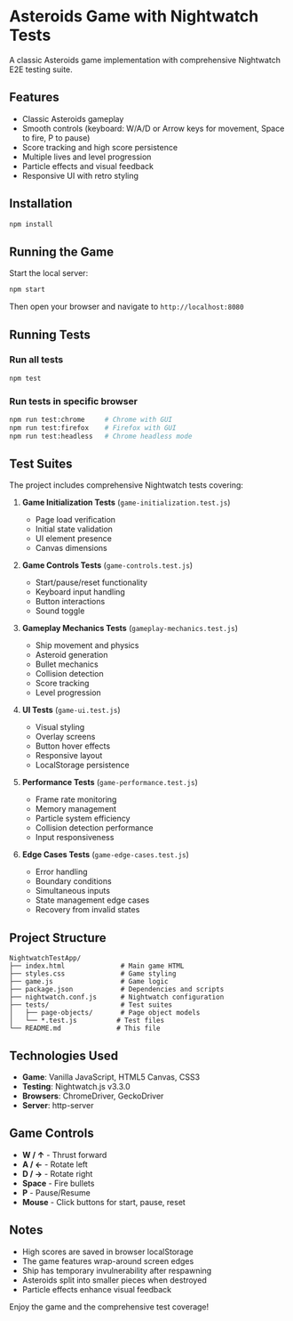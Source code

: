 # Asteroids Game with Nightwatch Tests

A classic Asteroids game implementation with comprehensive Nightwatch E2E testing suite.

## Features

- Classic Asteroids gameplay
- Smooth controls (keyboard: W/A/D or Arrow keys for movement, Space to fire, P to pause)
- Score tracking and high score persistence
- Multiple lives and level progression
- Particle effects and visual feedback
- Responsive UI with retro styling

## Installation

```bash
npm install
```

## Running the Game

Start the local server:

```bash
npm start
```

Then open your browser and navigate to `http://localhost:8080`

## Running Tests

### Run all tests
```bash
npm test
```

### Run tests in specific browser
```bash
npm run test:chrome     # Chrome with GUI
npm run test:firefox    # Firefox with GUI
npm run test:headless   # Chrome headless mode
```

## Test Suites

The project includes comprehensive Nightwatch tests covering:

1. **Game Initialization Tests** (`game-initialization.test.js`)
   - Page load verification
   - Initial state validation
   - UI element presence
   - Canvas dimensions

2. **Game Controls Tests** (`game-controls.test.js`)
   - Start/pause/reset functionality
   - Keyboard input handling
   - Button interactions
   - Sound toggle

3. **Gameplay Mechanics Tests** (`gameplay-mechanics.test.js`)
   - Ship movement and physics
   - Asteroid generation
   - Bullet mechanics
   - Collision detection
   - Score tracking
   - Level progression

4. **UI Tests** (`game-ui.test.js`)
   - Visual styling
   - Overlay screens
   - Button hover effects
   - Responsive layout
   - LocalStorage persistence

5. **Performance Tests** (`game-performance.test.js`)
   - Frame rate monitoring
   - Memory management
   - Particle system efficiency
   - Collision detection performance
   - Input responsiveness

6. **Edge Cases Tests** (`game-edge-cases.test.js`)
   - Error handling
   - Boundary conditions
   - Simultaneous inputs
   - State management edge cases
   - Recovery from invalid states

## Project Structure

```
NightwatchTestApp/
├── index.html              # Main game HTML
├── styles.css              # Game styling
├── game.js                 # Game logic
├── package.json            # Dependencies and scripts
├── nightwatch.conf.js      # Nightwatch configuration
├── tests/                  # Test suites
│   ├── page-objects/       # Page object models
│   └── *.test.js          # Test files
└── README.md              # This file
```

## Technologies Used

- **Game**: Vanilla JavaScript, HTML5 Canvas, CSS3
- **Testing**: Nightwatch.js v3.3.0
- **Browsers**: ChromeDriver, GeckoDriver
- **Server**: http-server

## Game Controls

- **W / ↑** - Thrust forward
- **A / ←** - Rotate left
- **D / →** - Rotate right
- **Space** - Fire bullets
- **P** - Pause/Resume
- **Mouse** - Click buttons for start, pause, reset

## Notes

- High scores are saved in browser localStorage
- The game features wrap-around screen edges
- Ship has temporary invulnerability after respawning
- Asteroids split into smaller pieces when destroyed
- Particle effects enhance visual feedback

Enjoy the game and the comprehensive test coverage!